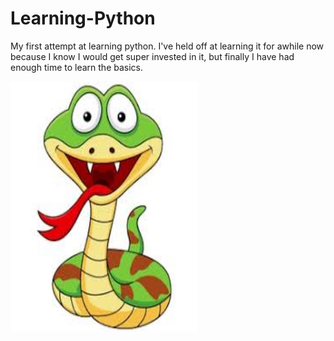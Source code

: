 # Learning-Python
My first attempt at learning python. I've held off at learning it for awhile now because I know I would get super invested in it, but finally I have had enough time to learn the basics.

<img src = "image/python_cartoon.jpg" width = "300" height = "400">
